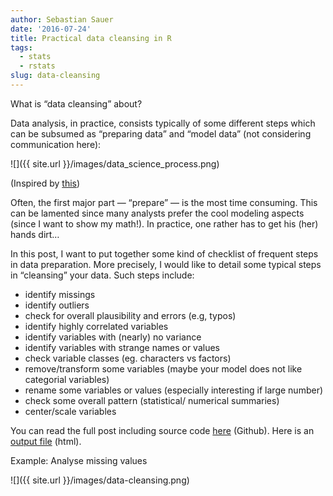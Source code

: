```yaml
---
author: Sebastian Sauer
date: '2016-07-24'
title: Practical data cleansing in R
tags:
  - stats
  - rstats
slug: data-cleansing
---
```


 

What is “data cleansing” about?

Data analysis, in practice, consists typically of some different steps which can be subsumed as “preparing data” and “model data” (not considering communication here):

![]({{ site.url }}/images/data_science_process.png)

(Inspired by [this](http://r4ds.had.co.nz/introduction-1.html))

Often, the first major part — “prepare” — is the most time consuming. This can be lamented since many analysts prefer the cool modeling aspects (since I want to show my math!). In practice, one rather has to get his (her) hands dirt…

In this post, I want to put together some kind of checklist of frequent steps in data preparation. More precisely, I would like to detail some typical steps in “cleansing” your data. Such steps include:

 

- identify missings
- identify outliers
- check for overall plausibility and errors (e.g, typos)
- identify highly correlated variables
- identify variables with (nearly) no variance
- identify variables with strange names or values
- check variable classes (eg. characters vs factors)
- remove/transform some variables (maybe your model does not like categorial variables)
- rename some variables or values (especially interesting if large number)
- check some overall pattern (statistical/ numerical summaries)
- center/scale variables
 

You can read the full post including source code [here](http://r4ds.had.co.nz/introduction-1.html) (Github). Here is an [output file](https://sebastiansauer.github.io/checklist_data_cleansing/index.html) (html).

 

Example: Analyse missing values

![]({{ site.url }}/images/data-cleansing.png)
